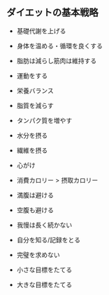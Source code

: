 ## ダイエットの基本戦略

- 基礎代謝を上げる
 - 身体を温める・循環を良くする
 - 脂肪は減らし筋肉は維持する
 - 運動をする

- 栄養バランス
 - 脂質を減らす
 - タンパク質を増やす
 - 水分を摂る
 - 繊維を摂る

- 心がけ
 - 消費カロリー > 摂取カロリー
 - 満腹は避ける
 - 空腹も避ける
 - 我慢は長く続かない
 - 自分を知る/記録をとる
 - 完璧を求めない
 - 小さな目標をたてる
 - 大きな目標をたてる

